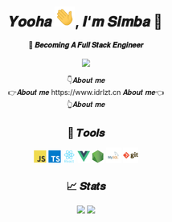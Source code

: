 <h1 align="center">𝒀𝒐𝒐𝒉𝒂 <img src="https://raw.githubusercontent.com/ABSphreak/ABSphreak/master/gifs/Hi.gif" width="40px" />, 𝑰‘𝒎 𝑺𝒊𝒎𝒃𝒂 🐽</h1>
<h4 align="center">🏃‍ 𝑩𝒆𝒄𝒐𝒎𝒊𝒏𝒈 𝑨 𝑭𝒖𝒍𝒍 𝑺𝒕𝒂𝒄𝒌 𝑬𝒏𝒈𝒊𝒏𝒆𝒆𝒓</h4>

<p>
  <p align="center">
    <a
      href="https://www.idrlzt.cn"   
      target="__blank"
    >
      <img 
        src="https://i.loli.net/2020/12/31/TPQqorCyO3uvnX4.jpg" 
        width="500"
      />
    </a>
  </p>
  
  <p align="center">
    👇𝑨𝒃𝒐𝒖𝒕 𝒎𝒆 <br />
  👉𝑨𝒃𝒐𝒖𝒕 𝒎𝒆   https://www.idrlzt.cn 𝑨𝒃𝒐𝒖𝒕 𝒎𝒆👈 <br />
    👆𝑨𝒃𝒐𝒖𝒕 𝒎𝒆
  </p>
  
</p>

<h2 align="center">🔨 𝑻𝒐𝒐𝒍𝒔</h2>
<p align="center">
  <img src="https://raw.githubusercontent.com/devicons/devicon/master/icons/javascript/javascript-original.svg" alt="javascript" width="25" height="25" />
  <img src="https://raw.githubusercontent.com/devicons/devicon/master/icons/typescript/typescript-original.svg" alt="typescript" width="25" height="25" />
  <img src="https://raw.githubusercontent.com/devicons/devicon/master/icons/react/react-original-wordmark.svg" alt="react" width="25" height="25" />
  <img src="https://raw.githubusercontent.com/github/explore/80688e429a7d4ef2fca1e82350fe8e3517d3494d/topics/vue/vue.png" width="25" height="25" />
  <img src="https://raw.githubusercontent.com/github/explore/80688e429a7d4ef2fca1e82350fe8e3517d3494d/topics/nodejs/nodejs.png" width="25" height="25" />
  <img src="https://raw.githubusercontent.com/github/explore/80688e429a7d4ef2fca1e82350fe8e3517d3494d/topics/mysql/mysql.png" width="30" height="30" />
  <img src="https://raw.githubusercontent.com/github/explore/80688e429a7d4ef2fca1e82350fe8e3517d3494d/topics/git/git.png" width="30" height="30" />
</p>


<h2 align="center">📈 𝑺𝒕𝒂𝒕𝒔</h2>  
<p align="center">
  <img src="https://github-readme-stats.vercel.app/api?username=CrankySImba&show_icons=true&theme=material-palenight&count_private=true" />
  <img src="https://github-readme-stats.vercel.app/api/top-langs/?username=CrankySimba&exclude_repo=CrankySimba.github.io&layout=compact&theme=material-palenight" />
</p>

<!--
**CrankySimba/CrankySimba** is a ✨ _special_ ✨ repository because its `README.md` (this file) appears on your GitHub profile.

Here are some ideas to get you started:

- 🔭 I’m currently working on ...
- 🌱 I’m currently learning ...
- 👯 I’m looking to collaborate on ...
- 🤔 I’m looking for help with ...
- 💬 Ask me about ...
- 📫 How to reach me: ...
- 😄 Pronouns: ...
- ⚡ Fun fact: ...
-->
